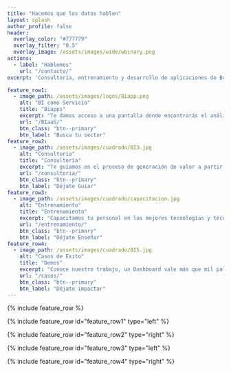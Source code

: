 ```yaml
---
title: "Hacemos que los datos hablen"
layout: splash
author_profile: false
header:
  overlay_color: "#777779"
  overlay_filter: "0.5"
  overlay_image: /assets/images/wide/wbinary.png
actions:
  - label: "Hablemos"
    url: "/contacto/"
excerpt: 'Consultoría, entrenamiento y desarrollo de aplicaciones de Business Intelligence y Analítica'

feature_row1:
  - image_path: /assets/images/logos/Biapp.png
    alt: "BI como Servicio"
    title: "Biapps"
    excerpt: "Te damos acceso a una pantalla donde encontrarás el análisis de las principales variables que impactan el mercado de tu negocio"
    url: "/BIaaS/"
    btn_class: "btn--primary"
    btn_label: "Busca tu sector"
feature_row2:
  - image_path: /assets/images/cuadrado/BI3.jpg
    alt: "Consultoria"
    title: "Consultoría"
    excerpt: "Te guiamos en el proceso de generación de valor a partir de tus datos. Nuestro objetivo es entregarte una solución clara que te permita comprender profundamente el comportamiento de tu organización."
    url: "/consultoria/"
    btn_class: "btn--primary"
    btn_label: "Déjate Guiar"
feature_row3:
  - image_path: /assets/images/cuadrado/capacitacion.jpg
    alt: "Entrenamiento"
    title: "Entrenamiento"
    excerpt: "Capacitamos tu personal en las mejores tecnologías y técnicas de análisis, empoderándolos para explotar al máximo los datos"
    url: "/entrenamiento/"
    btn_class: "btn--primary"
    btn_label: "Déjate Enseñar"
feature_row4:
  - image_path: /assets/images/cuadrado/BI5.jpg
    alt: "Casos de Exito"
    title: "Demos"
    excerpt: "Conoce nuestro trabajo, un Dashboard vale más que mil palabras. "
    url: "/casos/"
    btn_class: "btn--primary"
    btn_label: "Déjate impactar"
---
```

{% include feature_row %}

{% include feature_row id="feature_row1" type="left" %}

{% include feature_row id="feature_row2" type="right" %}

{% include feature_row id="feature_row3" type="left" %}

{% include feature_row id="feature_row4" type="right" %}